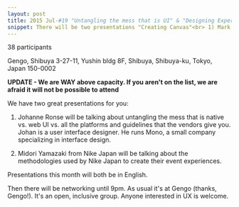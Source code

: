 ```yaml
---
layout: post
title: 2015 Jul-#19 "Untangling the mess that is UI" & "Designing Experiences at Nike Japan"
snippet: There will be two presentations "Creating Canvas"<br> 1) Mark McFarlane will talk about the -
---
```

38 participants

Gengo, Shibuya 3-27-11, Yushin bldg 8F, Shibuya, Shibuya-ku, Tokyo, Japan 150-0002

<strong>UPDATE - We are WAY above capacity. If you aren't on the list, we are afraid it will not be possible to attend</strong>

We have two great presentations for you:<br>
1) Johanne Ronse will be talking about untangling the mess that is native vs. web UI vs. all the platforms and guidelines that the vendors give you. Johan is a user interface designer. He runs Mono, a small company specializing in interface design.

2) Midori Yamazaki from Nike Japan will be talking about the methodologies used by Nike Japan to create their event experiences. 

Presentations this month will both be in English.

Then there will be networking until 9pm. As usual it's at Gengo (thanks, Gengo!). It's an open, inclusive group. Anyone interested in UX is welcome.

